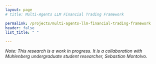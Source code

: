 ```yaml
---
layout: page
# title: Multi-Agents LLM Financial Trading Framework

permalink: /projects/multi-agents-llm-financial-trading-framework
header: false
list_title: " "

---
```


*Note: This research is a work in progress. It is a collaboration with Muhlenberg undergraduate student researcher, Sebastian Montolvo.*